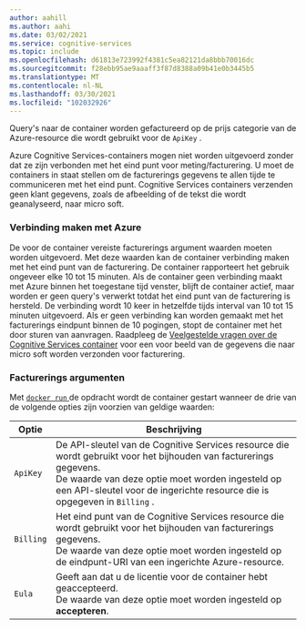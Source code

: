 ```yaml
---
author: aahill
ms.author: aahi
ms.date: 03/02/2021
ms.service: cognitive-services
ms.topic: include
ms.openlocfilehash: d61813e723992f4381c5ea82121da8bbb70016dc
ms.sourcegitcommit: f28ebb95ae9aaaff3f87d8388a09b41e0b3445b5
ms.translationtype: MT
ms.contentlocale: nl-NL
ms.lasthandoff: 03/30/2021
ms.locfileid: "102032926"
---
```

Query's naar de container worden gefactureerd op de prijs categorie van de Azure-resource die wordt gebruikt voor de `ApiKey` .

Azure Cognitive Services-containers mogen niet worden uitgevoerd zonder dat ze zijn verbonden met het eind punt voor meting/facturering. U moet de containers in staat stellen om de facturerings gegevens te allen tijde te communiceren met het eind punt. Cognitive Services containers verzenden geen klant gegevens, zoals de afbeelding of de tekst die wordt geanalyseerd, naar micro soft.

### <a name="connect-to-azure"></a>Verbinding maken met Azure

De voor de container vereiste facturerings argument waarden moeten worden uitgevoerd. Met deze waarden kan de container verbinding maken met het eind punt van de facturering. De container rapporteert het gebruik ongeveer elke 10 tot 15 minuten. Als de container geen verbinding maakt met Azure binnen het toegestane tijd venster, blijft de container actief, maar worden er geen query's verwerkt totdat het eind punt van de facturering is hersteld. De verbinding wordt 10 keer in hetzelfde tijds interval van 10 tot 15 minuten uitgevoerd. Als er geen verbinding kan worden gemaakt met het facturerings eindpunt binnen de 10 pogingen, stopt de container met het door sturen van aanvragen. Raadpleeg de [Veelgestelde vragen over de Cognitive Services container](../articles/cognitive-services/containers/container-faq.yml#how-does-billing-work) voor een voor beeld van de gegevens die naar micro soft worden verzonden voor facturering.

### <a name="billing-arguments"></a>Facturerings argumenten

Met <a href="https://docs.docker.com/engine/reference/commandline/run/" target="_blank"> `docker run` <span class="docon docon-navigate-external x-hidden-focus"></span> </a> de opdracht wordt de container gestart wanneer de drie van de volgende opties zijn voorzien van geldige waarden:

| Optie | Beschrijving |
|--------|-------------|
| `ApiKey` | De API-sleutel van de Cognitive Services resource die wordt gebruikt voor het bijhouden van facturerings gegevens.<br/>De waarde van deze optie moet worden ingesteld op een API-sleutel voor de ingerichte resource die is opgegeven in `Billing` . |
| `Billing` | Het eind punt van de Cognitive Services resource die wordt gebruikt voor het bijhouden van facturerings gegevens.<br/>De waarde van deze optie moet worden ingesteld op de eindpunt-URI van een ingerichte Azure-resource.|
| `Eula` | Geeft aan dat u de licentie voor de container hebt geaccepteerd.<br/>De waarde van deze optie moet worden ingesteld op **accepteren**. |
